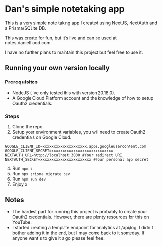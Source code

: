 # Dan's simple notetaking app
This is a very simple note taking app I created using NextJS, NextAuth and a Prisma/SQLite DB.

This was create for fun, but it's live and can be used at notes.danielflood.com

I have no further plans to maintain this project but feel free to use it.

## Running your own version locally
### Prerequisites
- NodeJS (I've only tested this with version 20.18.0).
- A Google Cloud Platform account and the knowledge of how to setup Oauth2 credentials.

### Steps
1. Clone the repo.
2. Setup your environment variables, you will need to create Oauth2 credentials on Google Cloud.
```.env
GOOGLE_CLIENT_ID=xxxxxxxxxxxxxxxxxxxx.apps.googleusercontent.com
GOOGLE_CLIENT_SECRET=xxxxxxxxxxxxxxxxxxxxxxxxxxxx
NEXTAUTH_URL=http://localhost:3000 #Your redirect URI
NEXTAUTH_SECRET=xxxxxxxxxxxxxxxxxxxxxxx #Your personal app secret
```
4. Run `npm i`
5. Run `npx prisma migrate dev`
6. Run `npm run dev`
7. Enjoy x

## Notes
- The hardest part for running this project is probably to create your Oauth2 credentials. However, there are plenty resources for this on YouTube. 
- I started creating a template endpoint for analytics at /api/log, I didn't bother adding it in the end, but I may come back to it someday. If anyone want's to give it a go please feel free.
